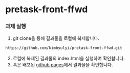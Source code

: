 # pretask-front-ffwd


### 과제 실행
1. git clone을 통해 결과물을 로컬에 복제합니다.
```bash
https://github.com/kimbyulyi/pretask-front-ffwd.git
```
2. 로컬에 복제된 결과물의 index.html을 실행하여 확인합니다.
3. 혹은 배포된 [github pages](https://kimbyulyi.github.io/pretask-front-ffwd/)에서 결과물을 확인합니다.
